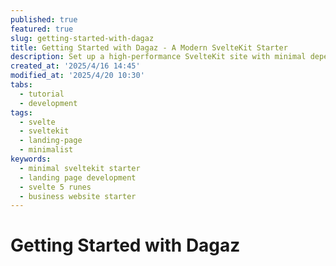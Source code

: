 ```yaml
---
published: true
featured: true
slug: getting-started-with-dagaz
title: Getting Started with Dagaz - A Modern SvelteKit Starter
description: Set up a high-performance SvelteKit site with minimal dependencies using the Dagaz starter kit
created_at: '2025/4/16 14:45'
modified_at: '2025/4/20 10:30'
tabs:
  - tutorial
  - development
tags:
  - svelte
  - sveltekit
  - landing-page
  - minimalist
keywords:
  - minimal sveltekit starter
  - landing page development
  - svelte 5 runes
  - business website starter
---
```


# Getting Started with Dagaz
